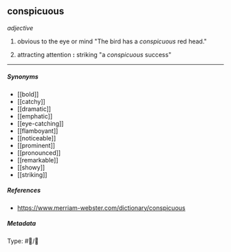 
## conspicuous  # 

_adjective_

1. obvious to the eye or mind
   "The bird has a _conspicuous_ red head."

2. attracting attention **:** striking
   "a _conspicuous_ success"

___

##### Synonyms

-   [[bold]]
-   [[catchy]]
-   [[dramatic]]
-   [[emphatic]]
-   [[eye-catching]]
-   [[flamboyant]]
-   [[noticeable]]
-   [[prominent]]
-   [[pronounced]]
-   [[remarkable]]
-   [[showy]]
-   [[striking]]

##### References

- https://www.merriam-webster.com/dictionary/conspicuous

##### Metadata

Type: #💬/💬 